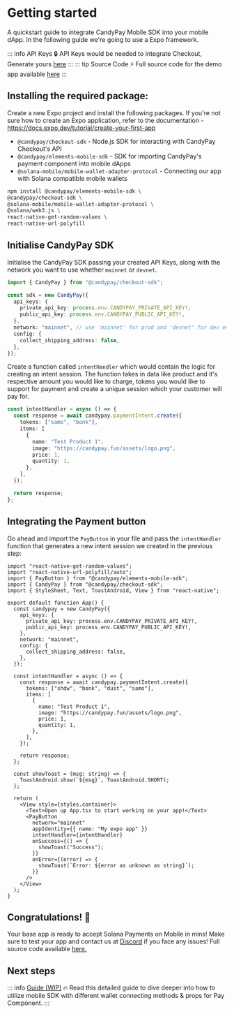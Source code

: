 # Getting started

A quickstart guide to integrate CandyPay Mobile SDK into your mobile dApp. In the following guide we're going to use a Expo framework.

::: info API Keys
:lock: API Keys would be needed to integrate Checkout, Generate yours [here](https://candypay.fun)
:::
::: tip Source Code
:zap: Full source code for the demo app available [here](https://github.com/candypay-examples/mobile-sdk-example)
:::

## Installing the required package:

Create a new Expo project and install the following packages. If you're not sure how to create an Expo application, refer to the documentation - https://docs.expo.dev/tutorial/create-your-first-app

- `@candypay/checkout-sdk` - Node.js SDK for interacting with CandyPay Checkout's API
- `@candypay/elements-mobile-sdk` - SDK for importing CandyPay's payment component into mobile dApps
- `@solana-mobile/mobile-wallet-adapter-protocol` - Connecting our app with Solana compatible mobile wallets

```bash
npm install @candypay/elements-mobile-sdk \
@candypay/checkout-sdk \
@solana-mobile/mobile-wallet-adapter-protocol \
@solana/web3.js \
react-native-get-random-values \
react-native-url-polyfill
```

## Initialise CandyPay SDK

Initialise the CandyPay SDK passing your created API Keys, along with the network you want to use whether `mainnet` or `devnet`.

```ts
import { CandyPay } from "@candypay/checkout-sdk";

const sdk = new CandyPay({
  api_keys: {
    private_api_key: process.env.CANDYPAY_PRIVATE_API_KEY!,
    public_api_key: process.env.CANDYPAY_PUBLIC_API_KEY!,
  },
  network: "mainnet", // use 'mainnet' for prod and 'devnet' for dev environment
  config: {
    collect_shipping_address: false,
  },
});
```

Create a function called `intentHandler` which would contain the logic for creating an intent session. The function takes in data like product and it's respective amount you would like to charge, tokens you would like to support for payment and create a unique session which your customer will pay for.

```ts
const intentHandler = async () => {
  const response = await candypay.paymentIntent.create({
    tokens: ["samo", "bonk"],
    items: [
      {
        name: "Test Product 1",
        image: "https://candypay.fun/assets/logo.png",
        price: 1,
        quantity: 1,
      },
    ],
  });

  return response;
};
```

## Integrating the Payment button

Go ahead and import the `PayButton` in your file and pass the `intentHandler` function that generates a new intent session we created in the previous step:

```tsx
import "react-native-get-random-values";
import "react-native-url-polyfill/auto";
import { PayButton } from "@candypay/elements-mobile-sdk";
import { CandyPay } from "@candypay/checkout-sdk";
import { StyleSheet, Text, ToastAndroid, View } from "react-native";

export default function App() {
  const candypay = new CandyPay({
    api_keys: {
      private_api_key: process.env.CANDYPAY_PRIVATE_API_KEY!,
      public_api_key: process.env.CANDYPAY_PUBLIC_API_KEY!,
    },
    network: "mainnet",
    config: {
      collect_shipping_address: false,
    },
  });

  const intentHandler = async () => {
    const response = await candypay.paymentIntent.create({
      tokens: ["shdw", "bonk", "dust", "samo"],
      items: [
        {
          name: "Test Product 1",
          image: "https://candypay.fun/assets/logo.png",
          price: 1,
          quantity: 1,
        },
      ],
    });

    return response;
  };

  const showToast = (msg: string) => {
    ToastAndroid.show(`${msg}`, ToastAndroid.SHORT);
  };

  return (
    <View style={styles.container}>
      <Text>Open up App.tsx to start working on your app!</Text>
      <PayButton
        network="mainnet"
        appIdentity={{ name: "My expo app" }}
        intentHandler={intentHandler}
        onSuccess={() => {
          showToast("Success");
        }}
        onError={(error) => {
          showToast(`Error: ${error as unknown as string}`);
        }}
      />
    </View>
  );
}
```

## Congratulations! :partying_face:

Your base app is ready to accept Solana Payments on Mobile in mins! Make sure to test your app and contact us at [Discord](https://discord.gg/VGjPXWUHGT) if you face any issues! Full source code available [here.](https://github.com/candypay-examples/mobile-sdk-example)

## Next steps

::: info [Guide (WIP)](https://ritvij14.notion.site/ritvij14/CandyPay-Guide-c43751458b6047799a1c1875376381a2)
🔥
Read this detailed guide to dive deeper into how to utilize mobile SDK with different wallet connecting methods & props for Pay Component.
:::

